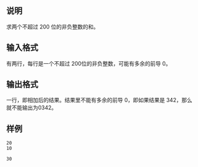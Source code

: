 <h2>说明</h2>

求两个不超过 $200$ 位的非负整数的和。
<h2>输入格式</h2>

有两行，每行是一个不超过 $200$位的非负整数，可能有多余的前导 $0$。

<h2>输出格式</h2>

一行，即相加后的结果。结果里不能有多余的前导 $0$，即如果结果是 $342$，那么就不能输出为$0342$。

<h2>样例</h2>
<pre><code class="language-input1">20
10</code></pre><pre><code class="language-output1">30</code></pre>
